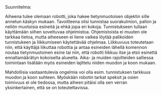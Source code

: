 Suunnitelma:

Aiheena tulee olemaan robotti, joka hakee tietynmuotoisen objektin sille annetun käskyn mukaan.
Tavoitteena olisi tunnistaa suorakulmion, pallon ja neliön muotoisia esineitä ja ehkä jopa eri kokoja. Tunnistukseen tullaan käyttämään siihen soveltuvaa ohjelmistoa. Ohjemistoista ei muuten ole tarkkaa tietoa, mutta aiheeseen ei liene vaikea löytää palikoiden tunnistukeen ja liikkumiseen käytettävää ohjelmaa. Liikkuvuus toteutetaan niin, että käyttäjä liikuttaa robottia ja antaa esineiden lähellä komennon noutaa tietynmuotoinen esine tai niin, että robotti liikkuu itse ja etsii esinettä ennaltamäärätyn kokoiselta alueelta. Aika- ja muiden rajoitteiden salliessa toimintaan lisätään myös esineiden lajittelu niiden muodon ja koon mukaan.

Mahdollisia vastaantulevia ongelmia voi olla esim. tunnistuksen tarkkuus muodon ja koon suhteen. Myöskään robotin tarkat speksit ja osien toimivuus ei ole tiedossa, mutta aiheen pitäisi olla sen verran yksinkertainen, että se on toteutettavissa.
